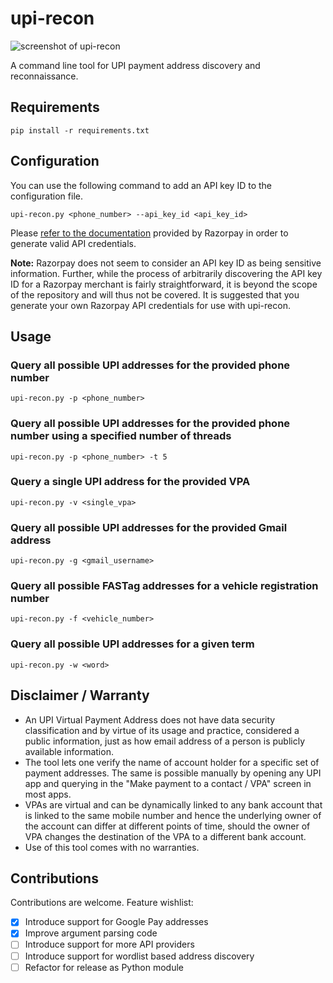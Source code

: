 # upi-recon
![screenshot of upi-recon](https://i.imgur.com/GexQjBq.gif)

A command line tool for UPI payment address discovery and reconnaissance.
## Requirements
`pip install -r requirements.txt`

## Configuration
You can use the following command to add an API key ID to the configuration file.

`upi-recon.py <phone_number> --api_key_id <api_key_id>`

Please [refer to the documentation](https://razorpay.com/docs/payments/dashboard/settings/api-keys/) provided by Razorpay in order to generate valid API credentials.

**Note:** Razorpay does not seem to consider an API key ID as being sensitive information. Further, while the process of arbitrarily discovering the API key ID for a Razorpay merchant is fairly straightforward, it is beyond the scope of the repository and will thus not be covered. It is suggested that you generate your own Razorpay API credentials for use with upi-recon.

## Usage
### Query all possible UPI addresses for the provided phone number
`upi-recon.py -p <phone_number>`
### Query all possible UPI addresses for the provided phone number using a specified number of threads
`upi-recon.py -p <phone_number> -t 5`
### Query a single UPI address for the provided VPA
`upi-recon.py -v <single_vpa>`
### Query all possible UPI addresses for the provided Gmail address
`upi-recon.py -g <gmail_username>`
### Query all possible FASTag addresses for a vehicle registration number
`upi-recon.py -f <vehicle_number>`
### Query all possible UPI addresses for a given term
`upi-recon.py -w <word>`

## Disclaimer / Warranty

- An UPI Virtual Payment Address does not have data security classification and by virtue of its usage and practice, considered a public information, just as how email address of a person is publicly available information.
- The tool lets one verify the name of account holder for a specific set of payment addresses. The same is possible manually by opening any UPI app and querying in the "Make payment to a contact / VPA" screen in most apps.
- VPAs are virtual and can be dynamically linked to any bank account that is linked to the same mobile number and hence the underlying owner of the account can differ at different points of time, should the owner of VPA changes the destination of the VPA to a different bank account.
- Use of this tool comes with no warranties.

## Contributions
Contributions are welcome. Feature wishlist:
- [x] Introduce support for Google Pay addresses
- [x] Improve argument parsing code
- [ ] Introduce support for more API providers
- [ ] Introduce support for wordlist based address discovery
- [ ] Refactor for release as Python module
